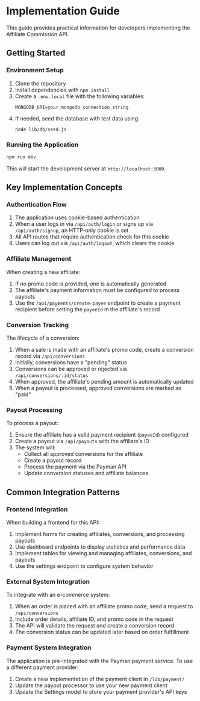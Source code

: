 # Implementation Guide

This guide provides practical information for developers implementing the Affiliate Commission API.

## Getting Started

### Environment Setup

1. Clone the repository
2. Install dependencies with `npm install`
3. Create a `.env.local` file with the following variables:
   ```
   MONGODB_URI=your_mongodb_connection_string
   ```
4. If needed, seed the database with test data using:
   ```
   node lib/db/seed.js
   ```

### Running the Application

```bash
npm run dev
```

This will start the development server at `http://localhost:3000`.

## Key Implementation Concepts

### Authentication Flow

1. The application uses cookie-based authentication
2. When a user logs in via `/api/auth/login` or signs up via `/api/auth/signup`, an HTTP-only cookie is set
3. All API routes that require authentication check for this cookie
4. Users can log out via `/api/auth/logout`, which clears the cookie

### Affiliate Management

When creating a new affiliate:
1. If no promo code is provided, one is automatically generated
2. The affiliate's payment information must be configured to process payouts
3. Use the `/api/payments/create-payee` endpoint to create a payment recipient before setting the `payeeId` in the affiliate's record

### Conversion Tracking

The lifecycle of a conversion:
1. When a sale is made with an affiliate's promo code, create a conversion record via `/api/conversions`
2. Initially, conversions have a "pending" status
3. Conversions can be approved or rejected via `/api/conversions/:id/status`
4. When approved, the affiliate's pending amount is automatically updated
5. When a payout is processed, approved conversions are marked as "paid"

### Payout Processing

To process a payout:
1. Ensure the affiliate has a valid payment recipient (`payeeId`) configured
2. Create a payout via `/api/payouts` with the affiliate's ID
3. The system will:
   - Collect all approved conversions for the affiliate
   - Create a payout record
   - Process the payment via the Payman API
   - Update conversion statuses and affiliate balances

## Common Integration Patterns

### Frontend Integration

When building a frontend for this API:
1. Implement forms for creating affiliates, conversions, and processing payouts
2. Use dashboard endpoints to display statistics and performance data
3. Implement tables for viewing and managing affiliates, conversions, and payouts
4. Use the settings endpoint to configure system behavior

### External System Integration

To integrate with an e-commerce system:
1. When an order is placed with an affiliate promo code, send a request to `/api/conversions`
2. Include order details, affiliate ID, and promo code in the request
3. The API will validate the request and create a conversion record
4. The conversion status can be updated later based on order fulfillment

### Payment System Integration

The application is pre-integrated with the Payman payment service. To use a different payment provider:
1. Create a new implementation of the payment client in `/lib/payment/`
2. Update the payout processor to use your new payment client
3. Update the Settings model to store your payment provider's API keys
